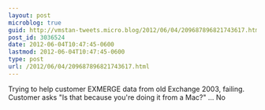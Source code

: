```yaml
---
layout: post
microblog: true
guid: http://vmstan-tweets.micro.blog/2012/06/04/209687896821743617.html
post_id: 3036524
date: 2012-06-04T10:47:45-0600
lastmod: 2012-06-04T10:47:45-0600
type: post
url: /2012/06/04/209687896821743617.html
---
```

Trying to help customer EXMERGE data from old Exchange 2003, failing. Customer asks "Is that because you're doing it from a Mac?" … No
